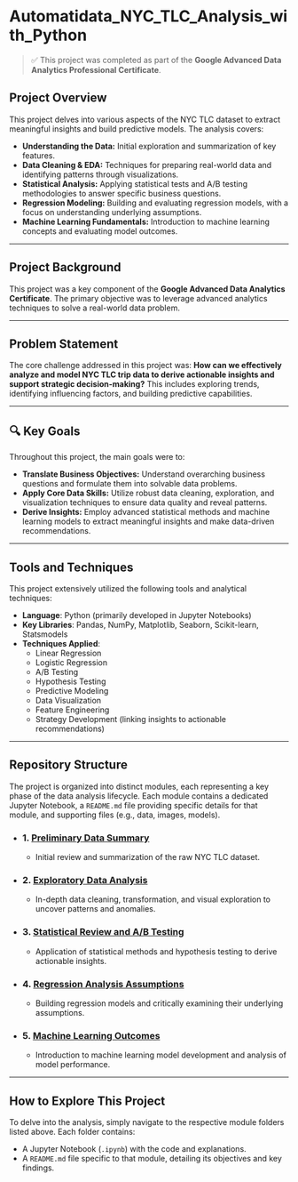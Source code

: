 # Automatidata_NYC_TLC_Analysis_with_Python

> ✅ This project was completed as part of the **Google Advanced Data Analytics Professional Certificate**.

## Project Overview

This project delves into various aspects of the NYC TLC dataset to extract meaningful insights and build predictive models. The analysis covers:

* **Understanding the Data:** Initial exploration and summarization of key features.
* **Data Cleaning & EDA:** Techniques for preparing real-world data and identifying patterns through visualizations.
* **Statistical Analysis:** Applying statistical tests and A/B testing methodologies to answer specific business questions.
* **Regression Modeling:** Building and evaluating regression models, with a focus on understanding underlying assumptions.
* **Machine Learning Fundamentals:** Introduction to machine learning concepts and evaluating model outcomes.

---

##  Project Background

This project was a key component of the **Google Advanced Data Analytics Certificate**. The primary objective was to leverage advanced analytics techniques to solve a real-world data problem.

---

##  Problem Statement

The core challenge addressed in this project was: **How can we effectively analyze and model NYC TLC trip data to derive actionable insights and support strategic decision-making?** This includes exploring trends, identifying influencing factors, and building predictive capabilities.

---

## 🔍 Key Goals

Throughout this project, the main goals were to:

* **Translate Business Objectives:** Understand overarching business questions and formulate them into solvable data problems.
* **Apply Core Data Skills:** Utilize robust data cleaning, exploration, and visualization techniques to ensure data quality and reveal patterns.
* **Derive Insights:** Employ advanced statistical methods and machine learning models to extract meaningful insights and make data-driven recommendations.

---

## Tools and Techniques

This project extensively utilized the following tools and analytical techniques:

* **Language**: Python (primarily developed in Jupyter Notebooks)
* **Key Libraries**: Pandas, NumPy, Matplotlib, Seaborn, Scikit-learn, Statsmodels
* **Techniques Applied**:
    * Linear Regression
    * Logistic Regression
    * A/B Testing
    * Hypothesis Testing
    * Predictive Modeling
    * Data Visualization
    * Feature Engineering
    * Strategy Development (linking insights to actionable recommendations)

---

## Repository Structure

The project is organized into distinct modules, each representing a key phase of the data analysis lifecycle. Each module contains a dedicated Jupyter Notebook, a `README.md` file providing specific details for that module, and supporting files (e.g., data, images, models).

* ### 1. [Preliminary Data Summary](1_Preliminary_Data_Summary/)
    * Initial review and summarization of the raw NYC TLC dataset.
* ### 2. [Exploratory Data Analysis](2_Exploratory_Data_Analysis/)
    * In-depth data cleaning, transformation, and visual exploration to uncover patterns and anomalies.
* ### 3. [Statistical Review and A/B Testing](3_Statistical_Review_and_AB_Testing/)
    * Application of statistical methods and hypothesis testing to derive actionable insights.
* ### 4. [Regression Analysis Assumptions](4_Regression_Analysis_Assumptions/)
    * Building regression models and critically examining their underlying assumptions.
* ### 5. [Machine Learning Outcomes](5_Machine_Learning_Outcomes/)
    * Introduction to machine learning model development and analysis of model performance.

---

## How to Explore This Project

To delve into the analysis, simply navigate to the respective module folders listed above. Each folder contains:

* A Jupyter Notebook (`.ipynb`) with the code and explanations.
* A `README.md` file specific to that module, detailing its objectives and key findings.
